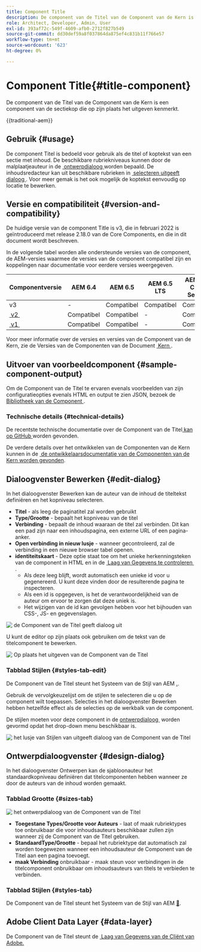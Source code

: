 ```yaml
---
title: Component Title
description: De component van de Titel van de Component van de Kern is een component van de sectiekop die op zijn plaats het uitgeven kenmerkt.
role: Architect, Developer, Admin, User
exl-id: 393af72c-549f-4609-afb0-2712f827b549
source-git-commit: dd30def59a8f037864da875ef4c831b11f766e57
workflow-type: tm+mt
source-wordcount: '623'
ht-degree: 0%

---
```



# Component Title{#title-component}

De component van de Titel van de Component van de Kern is een component van de sectiekop die op zijn plaats het uitgeven kenmerkt.

{{traditional-aem}}

## Gebruik {#usage}

De component Titel is bedoeld voor gebruik als de titel of koptekst van een sectie met inhoud. De beschikbare rubriekniveaus kunnen door de malplaatjeauteur in de [&#x200B; ontwerpdialoog &#x200B;](#design-dialog) worden bepaald. De inhoudsredacteur kan uit beschikbare rubrieken in [&#x200B; selecteren uitgeeft dialoog &#x200B;](#edit-dialog). Voor meer gemak is het ook mogelijk de koptekst eenvoudig op locatie te bewerken.

## Versie en compatibiliteit {#version-and-compatibility}

De huidige versie van de component Title is v3, die in februari 2022 is geïntroduceerd met release 2.18.0 van de Core Components, en die in dit document wordt beschreven.

In de volgende tabel worden alle ondersteunde versies van de component, de AEM-versies waarmee de versies van de component compatibel zijn en koppelingen naar documentatie voor eerdere versies weergegeven.

| Componentversie | AEM 6.4 | AEM 6.5 | AEM 6.5 LTS | AEM as a Cloud Service |
|---|---|---|---|---|
| v3 | - | Compatibel | Compatibel | Compatibel |
| [&#x200B; v2 &#x200B;](v2/title.md) | Compatibel | Compatibel | - | Compatibel |
| [&#x200B; v1 &#x200B;](v1/title-v1.md) | Compatibel | Compatibel | - | Compatibel |

Voor meer informatie over de versies en versies van de Component van de Kern, zie de Versies van de Componenten van de Document [&#x200B; Kern &#x200B;](/help/versions.md).

## Uitvoer van voorbeeldcomponent {#sample-component-output}

Om de Component van de Titel te ervaren evenals voorbeelden van zijn configuratieopties evenals HTML en output te zien JSON, bezoek de [&#x200B; Bibliotheek van de Component &#x200B;](https://adobe.com/go/aem_cmp_library_title).

### Technische details {#technical-details}

De recentste technische documentatie over de Component van de Titel [&#x200B; kan op GitHub &#x200B;](https://adobe.com/go/aem_cmp_tech_title_v3) worden gevonden.

De verdere details over het ontwikkelen van de Componenten van de Kern kunnen in de [&#x200B; de ontwikkelaarsdocumentatie van de Componenten van de Kern worden gevonden &#x200B;](/help/developing/overview.md).

## Dialoogvenster Bewerken {#edit-dialog}

In het dialoogvenster Bewerken kan de auteur van de inhoud de titeltekst definiëren en het kopniveau selecteren.

* **Titel** - als leeg de paginatitel zal worden gebruikt
* **Type/Grootte** - bepaalt het kopniveau van de titel
* **Verbinding** - bepaalt de inhoud waaraan de titel zal verbinden. Dit kan een pad zijn naar een inhoudspagina, een externe URL of een pagina-anker.
* **Open verbinding in nieuw lusje** - wanneer gecontroleerd, zal de verbinding in een nieuwe browser tabel openen.
* **identiteitskaart** - Deze optie staat toe om het unieke herkenningsteken van de component in HTML en in de [&#x200B; Laag van Gegevens te controleren &#x200B;](/help/developing/data-layer/overview.md).
   * Als deze leeg blijft, wordt automatisch een unieke id voor u gegenereerd. U kunt deze vinden door de resulterende pagina te inspecteren.
   * Als een id is opgegeven, is het de verantwoordelijkheid van de auteur om ervoor te zorgen dat deze uniek is.
   * Het wijzigen van de id kan gevolgen hebben voor het bijhouden van CSS-, JS- en gegevenslagen.

![&#x200B; de Component van de Titel geeft dialoog uit &#x200B;](/help/assets/title-edit.png)

U kunt de editor op zijn plaats ook gebruiken om de tekst van de titelcomponent te bewerken.

![&#x200B; Op plaats het uitgeven van de Component van de Titel &#x200B;](/help/assets/title-edit-inline.png)

### Tabblad Stijlen {#styles-tab-edit}

De Component van de Titel steunt het Systeem van de Stijl van AEM [.](/help/get-started/authoring.md#component-styling).

Gebruik de vervolgkeuzelijst om de stijlen te selecteren die u op de component wilt toepassen. Selecties in het dialoogvenster Bewerken hebben hetzelfde effect als de selecties op de werkbalk van de component.

De stijlen moeten voor deze component in de [&#x200B; ontwerpdialoog &#x200B;](#design-dialog) worden gevormd opdat het drop-down menu beschikbaar is.

![&#x200B; het lusje van Stijlen van uitgeeft dialoog van de Component van de Titel &#x200B;](/help/assets/title-edit-styles.png)

## Ontwerpdialoogvenster {#design-dialog}

In het dialoogvenster Ontwerpen kan de sjabloonauteur het standaardkopniveau definiëren dat titelcomponenten hebben wanneer ze door de auteurs van de inhoud worden gemaakt.

### Tabblad Grootte {#sizes-tab}

![&#x200B; het ontwerpdialoog van de Component van de Titel &#x200B;](/help/assets/title-design.png)

* **Toegestane Types/Grootte voor Auteurs** - laat of maak rubriektypes toe onbruikbaar die voor inhoudsauteurs beschikbaar zullen zijn wanneer zij de Component van de Titel gebruiken.
* **StandaardType/Grootte** - bepaal het rubriektype dat automatisch zal worden toegewezen wanneer een inhoudsauteur de Component van de Titel aan een pagina toevoegt.
* **maak Verbinding** onbruikbaar - maak steun voor verbindingen in de titelcomponent onbruikbaar om inhoudsauteurs van titels te verbieden te verbinden.

### Tabblad Stijlen {#styles-tab}

De Component van de Titel steunt het Systeem van de Stijl van AEM [&#128279;](/help/get-started/authoring.md#component-styling).

## Adobe Client Data Layer {#data-layer}

De Component van de Titel steunt de [&#x200B; Laag van Gegevens van de Cliënt van Adobe.](/help/developing/data-layer/overview.md)
